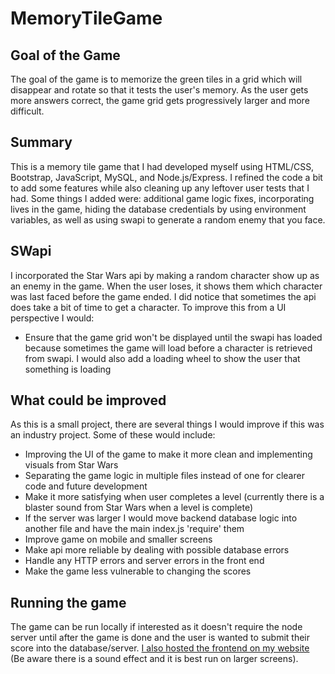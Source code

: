 # MemoryTileGame

## Goal of the Game
The goal of the game is to memorize the green tiles in a grid which will disappear and rotate so that it tests the user's memory. As the user gets more answers correct, the game grid gets progressively larger and more difficult. 

## Summary
This is a memory tile game that I had developed myself using HTML/CSS, Bootstrap, JavaScript, MySQL, and Node.js/Express. I refined the code a bit to add some features while also cleaning up any leftover user tests that I had. Some things I added were: additional game logic fixes, incorporating lives in the game, hiding the database credentials by using environment variables, as well as using swapi to generate a random enemy that you face.

## SWapi
I incorporated the Star Wars api by making a random character show up as an enemy in the game. When the user loses, it shows them which character was last faced before the game ended. I did notice that sometimes the api does take a bit of time to get a character. To improve this from a UI perspective I would: 
- Ensure that the game grid won't be displayed until the swapi has loaded because sometimes the game will load before a character is retrieved from swapi. I would also add a loading wheel to show the user that something is loading

## What could be improved
As this is a small project, there are several things I would improve if this was an industry project. Some of these would include: 
- Improving the UI of the game to make it more clean and implementing visuals from Star Wars
- Separating the game logic in multiple files instead of one for clearer code and future development
- Make it more satisfying when user completes a level (currently there is a blaster sound from Star Wars when a level is complete)
- If the server was larger I would move backend database logic into another file and have the main index.js 'require' them
- Improve game on mobile and smaller screens
- Make api more reliable by dealing with possible database errors
- Handle any HTTP errors and server errors in the front end
- Make the game less vulnerable to changing the scores

## Running the game
The game can be run locally if interested as it doesn't require the node server until after the game is done and the user is wanted to submit their score into the database/server. [I also hosted the frontend on my website](http://joygomi.com/memoryTiles.html) (Be aware there is a sound effect and it is best run on larger screens).
